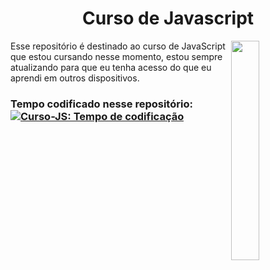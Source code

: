 <div align="center">
  <h1>Curso de Javascript
</div>

<img align="right" src="https://user-images.githubusercontent.com/69599810/122681166-76669c80-d1c9-11eb-9803-404802448384.png" width="30%">

<div align="left">
  <p>Esse repositório é destinado ao curso de JavaScript que estou cursando nesse momento, estou sempre atualizando para que eu tenha acesso do que eu aprendi em outros dispositivos.</p>
<//div>

### Tempo codificado nesse repositório: &nbsp;  [![Curso-JS: Tempo de codificação](https://wakatime.com/badge/github/iamThiagoo/Curso-Js.svg)](https://wakatime.com/badge/github/iamThiagoo/Curso-Js)

